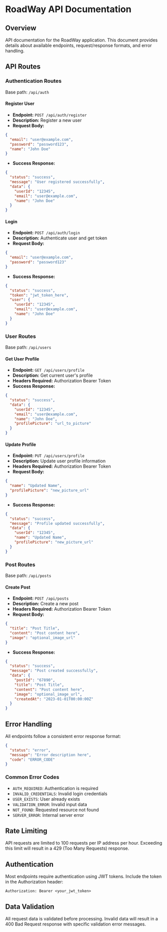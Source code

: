 # RoadWay API Documentation

## Overview
API documentation for the RoadWay application. This document provides details about available endpoints, request/response formats, and error handling.

## API Routes

### Authentication Routes
Base path: `/api/auth`

#### Register User
- **Endpoint:** `POST /api/auth/register`
- **Description:** Register a new user
- **Request Body:**
```json
{
  "email": "user@example.com",
  "password": "password123",
  "name": "John Doe"
}
```
- **Success Response:**
```json
{
  "status": "success",
  "message": "User registered successfully",
  "data": {
    "userId": "12345",
    "email": "user@example.com",
    "name": "John Doe"
  }
}
```

#### Login
- **Endpoint:** `POST /api/auth/login`
- **Description:** Authenticate user and get token
- **Request Body:**
```json
{
  "email": "user@example.com",
  "password": "password123"
}
```
- **Success Response:**
```json
{
  "status": "success",
  "token": "jwt_token_here",
  "user": {
    "userId": "12345",
    "email": "user@example.com",
    "name": "John Doe"
  }
}
```

### User Routes
Base path: `/api/users`

#### Get User Profile
- **Endpoint:** `GET /api/users/profile`
- **Description:** Get current user's profile
- **Headers Required:** Authorization Bearer Token
- **Success Response:**
```json
{
  "status": "success",
  "data": {
    "userId": "12345",
    "email": "user@example.com",
    "name": "John Doe",
    "profilePicture": "url_to_picture"
  }
}
```

#### Update Profile
- **Endpoint:** `PUT /api/users/profile`
- **Description:** Update user profile information
- **Headers Required:** Authorization Bearer Token
- **Request Body:**
```json
{
  "name": "Updated Name",
  "profilePicture": "new_picture_url"
}
```
- **Success Response:**
```json
{
  "status": "success",
  "message": "Profile updated successfully",
  "data": {
    "userId": "12345",
    "name": "Updated Name",
    "profilePicture": "new_picture_url"
  }
}
```

### Post Routes
Base path: `/api/posts`

#### Create Post
- **Endpoint:** `POST /api/posts`
- **Description:** Create a new post
- **Headers Required:** Authorization Bearer Token
- **Request Body:**
```json
{
  "title": "Post Title",
  "content": "Post content here",
  "image": "optional_image_url"
}
```
- **Success Response:**
```json
{
  "status": "success",
  "message": "Post created successfully",
  "data": {
    "postId": "67890",
    "title": "Post Title",
    "content": "Post content here",
    "image": "optional_image_url",
    "createdAt": "2023-01-01T00:00:00Z"
  }
}
```

## Error Handling

All endpoints follow a consistent error response format:

```json
{
  "status": "error",
  "message": "Error description here",
  "code": "ERROR_CODE"
}
```

### Common Error Codes
- `AUTH_REQUIRED`: Authentication is required
- `INVALID_CREDENTIALS`: Invalid login credentials
- `USER_EXISTS`: User already exists
- `VALIDATION_ERROR`: Invalid input data
- `NOT_FOUND`: Requested resource not found
- `SERVER_ERROR`: Internal server error

## Rate Limiting

API requests are limited to 100 requests per IP address per hour. Exceeding this limit will result in a 429 (Too Many Requests) response.

## Authentication

Most endpoints require authentication using JWT tokens. Include the token in the Authorization header:
```
Authorization: Bearer <your_jwt_token>
```

## Data Validation

All request data is validated before processing. Invalid data will result in a 400 Bad Request response with specific validation error messages.
